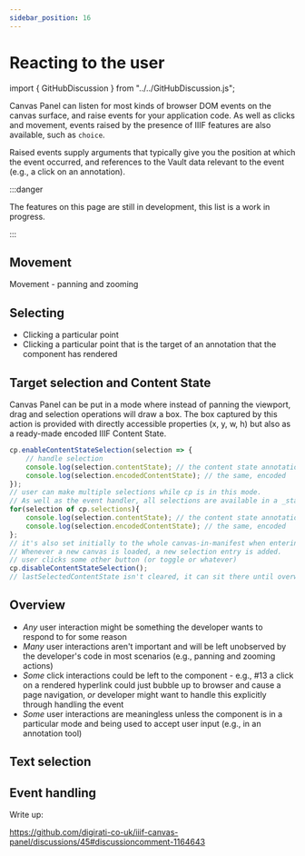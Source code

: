 ```yaml
---
sidebar_position: 16
---
```


# Reacting to the user
<!-- TODO: GH-110 -->

import { GitHubDiscussion } from "../../GitHubDiscussion.js";

Canvas Panel can listen for most kinds of browser DOM events on the canvas surface, and raise events for your application code. As well as clicks and movement, events raised by the presence of IIIF features are also available, such as `choice`.

Raised events supply arguments that typically give you the position at which the event occurred, and references to the Vault data relevant to the event (e.g., a click on an annotation).

<!-- Stephen: list events that reflect browser DOM events -->
<!-- get point relative to canvas (actually atlas world but...) -->
<!-- imperative version of box selector -- https://digirati.slack.com/archives/C9U6T4G92/p1646305168578719 -->

:::danger

The features on this page are still in development, this list is a work in progress.

:::

## Movement

Movement - panning and zooming

## Selecting

 - Clicking a particular point
 - Clicking a particular point that is the target of an annotation that the component has rendered

## Target selection and Content State

Canvas Panel can be put in a mode where instead of panning the viewport, drag and selection operations will draw a box.
The box captured by this action is provided with directly accessible properties (x, y, w, h) but also as a ready-made encoded IIIF Content State.

```js
cp.enableContentStateSelection(selection => {
    // handle selection
    console.log(selection.contentState); // the content state annotation
    console.log(selection.encodedContentState); // the same, encoded
});
// user can make multiple selections while cp is in this mode.
// As well as the event handler, all selections are available in a _stack_ on this property:
for(selection of cp.selections){
    console.log(selection.contentState); // the content state annotation
    console.log(selection.encodedContentState); // the same, encoded
};
// it's also set initially to the whole canvas-in-manifest when entering selection mode
// Whenever a new canvas is loaded, a new selection entry is added.
// user clicks some other button (or toggle or whatever)
cp.disableContentStateSelection();
// lastSelectedContentState isn't cleared, it can sit there until overwritten
```

## Overview

 - _Any_ user interaction might be something the developer wants to respond to for some reason
 - _Many_ user interactions aren't important and will be left unobserved by the developer's code in most scenarios (e.g., panning and zooming actions)
 - _Some_ click interactions could be left to the component - e.g., #13 a click on a rendered hyperlink could just bubble up to browser and cause a page navigation, _or_ developer might want to handle this explicitly through handling the event
 - _Some_ user interactions are meaningless unless the component is in a particular mode and being used to accept user input (e.g., in an annotation tool)


## Text selection


## Event handling

Write up:

https://github.com/digirati-co-uk/iiif-canvas-panel/discussions/45#discussioncomment-1164643


<GitHubDiscussion ghid="16" />